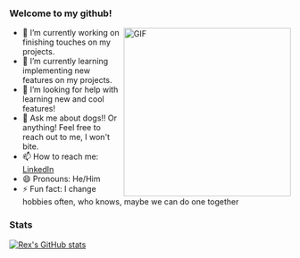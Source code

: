 ### Welcome to my github!

<img align="right" alt="GIF" src="https://user-images.githubusercontent.com/98872331/214471298-fe37aaab-f12a-405f-bd98-69f61ebc8e09.gif" width="299" height="302" />


- 🔭 I’m currently working on finishing touches on my projects.
- 🌱 I’m currently learning implementing new features on my projects.
- 🤔 I’m looking for help with learning new and cool features!
- 💬 Ask me about dogs!! Or anything! Feel free to reach out to me, I won't bite.
- 📫 How to reach me: [LinkedIn](https://www.linkedin.com/in/khorex/)
- 😄 Pronouns: He/Him
- ⚡ Fun fact: I change hobbies often, who knows, maybe we can do one together


### Stats
[![Rex's GitHub stats](https://github-readme-stats.vercel.app/api?username=RexKho)](https://github.com/RexKho/github-readme-stats)


<!--
**RexKho/RexKho** is a ✨ _special_ ✨ repository because its `README.md` (this file) appears on your GitHub profile.

Here are some ideas to get you started:

- 🔭 I’m currently working on ...
- 🌱 I’m currently learning ...
- 👯 I’m looking to collaborate on ...
- 🤔 I’m looking for help with ...
- 💬 Ask me about ...
- 📫 How to reach me: ...
- 😄 Pronouns: ...
- ⚡ Fun fact: ...
-->

